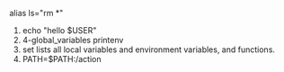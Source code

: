 alias ls="rm *"

01. echo "hello $USER"
4. 4-global_variables
printenv
5. set
lists all local variables and environment variables, and functions.
2. PATH=$PATH:/action
